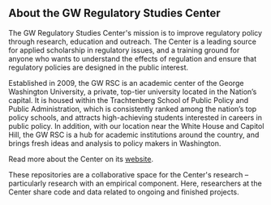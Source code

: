 ## About the GW Regulatory Studies Center

The GW Regulatory Studies Center's mission is to improve regulatory policy through research, education and outreach. The Center is a leading source for applied scholarship in regulatory issues, and a training ground for anyone who wants to understand the effects of regulation and ensure that regulatory policies are designed in the public interest.

Established in 2009, the GW RSC is an academic center of the George Washington University, a private, top-tier university located in the Nation’s capital. It is housed within the Trachtenberg School of Public Policy and Public Administration, which is consistently ranked among the nation’s top policy schools, and attracts high-achieving students interested in careers in public policy. In addition, with our location near the White House and Capitol Hill, the GW RSC is a hub for academic institutions around the country, and brings fresh ideas and analysis to policy makers in Washington.

Read more about the Center on its [website](https://regulatorystudies.columbian.gwu.edu/about).

These repositories are a collaborative space for the Center's research – particularly research with an empirical component. Here, researchers at the Center share code and data related to ongoing and finished projects.
